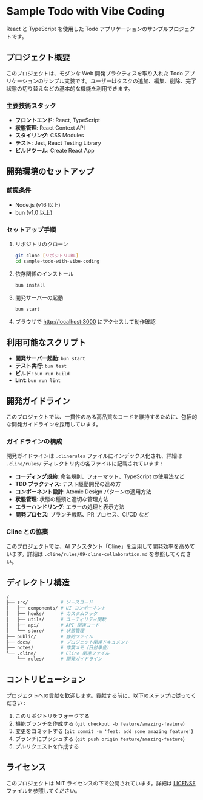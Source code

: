 # Sample Todo with Vibe Coding

React と TypeScript を使用した Todo アプリケーションのサンプルプロジェクトです。

## プロジェクト概要

このプロジェクトは、モダンな Web 開発プラクティスを取り入れた Todo アプリケーションのサンプル実装です。ユーザーはタスクの追加、編集、削除、完了状態の切り替えなどの基本的な機能を利用できます。

### 主要技術スタック

- **フロントエンド**: React, TypeScript
- **状態管理**: React Context API
- **スタイリング**: CSS Modules
- **テスト**: Jest, React Testing Library
- **ビルドツール**: Create React App

## 開発環境のセットアップ

### 前提条件

- Node.js (v16 以上)
- bun (v1.0 以上)

### セットアップ手順

1. リポジトリのクローン

   ```bash
   git clone [リポジトリURL]
   cd sample-todo-with-vibe-coding
   ```

2. 依存関係のインストール

   ```bash
   bun install
   ```

3. 開発サーバーの起動

   ```bash
   bun start
   ```

4. ブラウザで <http://localhost:3000> にアクセスして動作確認

## 利用可能なスクリプト

- **開発サーバー起動**: `bun start`
- **テスト実行**: `bun test`
- **ビルド**: `bun run build`
- **Lint**: `bun run lint`

## 開発ガイドライン

このプロジェクトでは、一貫性のある高品質なコードを維持するために、包括的な開発ガイドラインを採用しています。

### ガイドラインの構成

開発ガイドラインは `.clinerules` ファイルにインデックス化され、詳細は `.cline/rules/` ディレクトリ内の各ファイルに記載されています :

- **コーディング規約**: 命名規則、フォーマット、TypeScript の使用法など
- **TDD プラクティス**: テスト駆動開発の進め方
- **コンポーネント設計**: Atomic Design パターンの適用方法
- **状態管理**: 状態の種類と適切な管理方法
- **エラーハンドリング**: エラーの処理と表示方法
- **開発プロセス**: ブランチ戦略、PR プロセス、CI/CD など

### Cline との協業

このプロジェクトでは、AI アシスタント「Cline」を活用して開発効率を高めています。詳細は `.cline/rules/09-cline-collaboration.md` を参照してください。

## ディレクトリ構造

```bash
/
├── src/            # ソースコード
│   ├── components/ # UI コンポーネント
│   ├── hooks/      # カスタムフック
│   ├── utils/      # ユーティリティ関数
│   ├── api/        # API 関連コード
│   └── store/      # 状態管理
├── public/         # 静的ファイル
├── docs/           # プロジェクト関連ドキュメント
├── notes/          # 作業メモ（日付単位）
└── .cline/         # Cline 関連ファイル
    └── rules/      # 開発ガイドライン
```

## コントリビューション

プロジェクトへの貢献を歓迎します。貢献する前に、以下のステップに従ってください :

1. このリポジトリをフォークする
2. 機能ブランチを作成する (`git checkout -b feature/amazing-feature`)
3. 変更をコミットする (`git commit -m 'feat: add some amazing feature'`)
4. ブランチにプッシュする (`git push origin feature/amazing-feature`)
5. プルリクエストを作成する

## ライセンス

このプロジェクトは MIT ライセンスの下で公開されています。詳細は [LICENSE](LICENSE) ファイルを参照してください。
